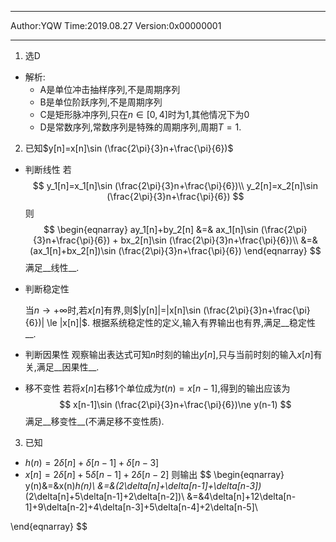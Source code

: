 ***

Author:YQW
Time:2019.08.27
Version:0x00000001

***


1. 选D
+ 解析:
  + A是单位冲击抽样序列,不是周期序列
  + B是单位阶跃序列,不是周期序列
  + C是矩形脉冲序列,只在$n\in [0,4]$时为1,其他情况下为$0$
  + D是常数序列,常数序列是特殊的周期序列,周期$T=1$.




2. 已知$y[n]=x[n]\sin (\frac{2\pi}{3}n+\frac{\pi}{6})$
+ 判断线性
  若
  $$
  y_1[n]=x_1[n]\sin (\frac{2\pi}{3}n+\frac{\pi}{6})\\
  y_2[n]=x_2[n]\sin (\frac{2\pi}{3}n+\frac{\pi}{6})
  $$
  则
  $$
  \begin{eqnarray}
  ay_1[n]+by_2[n] &=& ax_1[n]\sin (\frac{2\pi}{3}n+\frac{\pi}{6}) + bx_2[n]\sin (\frac{2\pi}{3}n+\frac{\pi}{6})\\
  &=&(ax_1[n]+bx_2[n])\sin (\frac{2\pi}{3}n+\frac{\pi}{6})
  \end{eqnarray}
  $$
  满足__线性__.
  
+ 判断稳定性

  当$n\to+\infty$时,若$x[n]$有界,则$|y[n]|=|x[n]\sin (\frac{2\pi}{3}n+\frac{\pi}{6})| \le |x[n]|$.
  根据系统稳定性的定义,输入有界输出也有界,满足__稳定性__.

+ 判断因果性
  观察输出表达式可知$n$时刻的输出$y[n]$,只与当前时刻的输入$x[n]$有关,满足__因果性__.
+ 移不变性
  若将$x[n]$右移1个单位成为$t(n)=x[n-1]$,得到的输出应该为
  $$
  x[n-1]\sin (\frac{2\pi}{3}n+\frac{\pi}{6})\ne y(n-1)
  $$
  满足__移变性__(不满足移不变性质).



3. 已知
+ $h(n)=2\delta[n]+\delta[n-1]+\delta[n-3]$
+ $x[n]=2\delta[n]+5\delta[n-1]+2\delta[n-2]$
则输出
$$
\begin{eqnarray}
y(n)&=&x(n)*h(n)\\
&=&(2\delta[n]+\delta[n-1]+\delta[n-3])*(2\delta[n]+5\delta[n-1]+2\delta[n-2])\\
&=&4\delta[n]+12\delta[n-1]+9\delta[n-2]+4\delta[n-3]+5\delta[n-4]+2\delta[n-5]\\

\end{eqnarray}
$$


